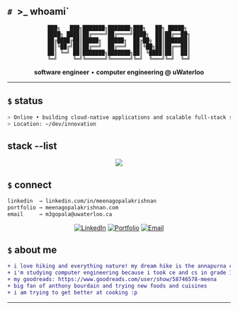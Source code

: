 ## `# `>_ whoami`

<div align="center">

```
███╗   ███╗███████╗███████╗███╗   ██╗ █████╗ 
████╗ ████║██╔════╝██╔════╝████╗  ██║██╔══██╗
██╔████╔██║█████╗  █████╗  ██╔██╗ ██║███████║
██║╚██╔╝██║██╔══╝  ██╔══╝  ██║╚██╗██║██╔══██║
██║ ╚═╝ ██║███████╗███████╗██║ ╚████║██║  ██║
╚═╝     ╚═╝╚══════╝╚══════╝╚═╝  ╚═══╝╚═╝  ╚═╝
```

**software engineer** • **computer engineering @ uWaterloo**

</div>

---

## `$` **status**
```bash
> Online • building cloud-native applications and scalable full-stack solutions; exploring AI/ML integrations
> Location: ~/dev/innovation
```

## **stack --list**

<p align="center">
  <img src="https://skillicons.dev/icons?i=js,ts,python,cpp,swift,rust,dart,html,css,react,nodejs,nextjs,flutter,firebase,tensorflow,aws,azure,gcp,docker,kubernetes,terraform,ansible,git,linux,vscode" />
</p>


## `$` **connect**
```bash
linkedin  → linkedin.com/in/meenagopalakrishnan
portfolio → meenagopalakrishnan.com  
email     → m3gopala@uwaterloo.ca
```

<div align="center">

[![LinkedIn](https://img.shields.io/badge/LinkedIn-00FF41?style=flat&logo=linkedin&logoColor=black)](https://linkedin.com/in/meenagopalakrishnan)
[![Portfolio](https://img.shields.io/badge/Portfolio-39FF14?style=flat&logo=google-chrome&logoColor=black)](https://meenagopalakrishnan.com)
[![Email](https://img.shields.io/badge/Email-00FF00?style=flat&logo=gmail&logoColor=black)](mailto:m3gopala@uwaterloo.ca)

</div>


## `$` **about me**
```diff
+ i love hiking and everything nature! my dream hike is the annapurna circuit in Nepal... one day :)
+ i'm studying computer engineering because i took ce and cs in grade 11 and loved it!
+ my goodreads: https://www.goodreads.com/user/show/58746578-meena
+ big fan of anthony bourdain and trying new foods and cuisines
+ i am trying to get better at cooking :p
```

---
